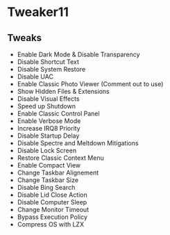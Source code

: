 # Tweaker11
## Tweaks
 * Enable Dark Mode & Disable Transparency
 * Disable Shortcut Text
 * Disable System Restore
 * Disable UAC
 * Enable Classic Photo Viewer (Comment out to use)
 * Show Hidden Files & Extensions
 * Disable Visual Effects
 * Speed up Shutdown
 * Enable Classic Control Panel
 * Enable Verbose Mode
 * Increase IRQ8 Priority
 * Disable Startup Delay
 * Disable Spectre and Meltdown Mitigations
 * Disable Lock Screen
 * Restore Classic Context Menu
 * Enable Compact View
 * Change Taskbar Alignement
 * Change Taskbar Size
 * Disable Bing Search
 * Disable Lid Close Action
 * Disable Computer Sleep
 * Change Monitor Timeout
 * Bypass Execution Policy
 * Compress OS with LZX
